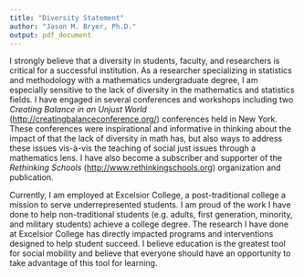 ```yaml
---
title: "Diversity Statement"
author: "Jason M. Bryer, Ph.D."
output: pdf_document
---
```


I strongly believe that a diversity in students, faculty, and researchers is critical for a successful institution. As a researcher specializing in statistics and methodology with a mathematics undergraduate degree, I am especially sensitive to the lack of diversity in the mathematics and statistics fields. I have engaged in several conferences and workshops including two *Creating Balance in an Unjust World* (http://creatingbalanceconference.org/) conferences held in New York. These conferences were inspirational and informative in thinking about the impact of that the lack of diversity in math has, but also ways to address these issues vis-à-vis the teaching of social just issues through a mathematics lens. I have also become a subscriber and supporter of the *Rethinking Schools* (http://www.rethinkingschools.org) organization and publication.

Currently, I am employed at Excelsior College, a post-traditional college a mission to serve underrepresented students. I am proud of the work I have done to help non-traditional students (e.g. adults, first generation, minority, and military students) achieve a college degree. The research I have done at Excelsior College has directly impacted programs and interventions designed to help student succeed. I believe education is the greatest tool for social mobility and believe that everyone should have an opportunity to take advantage of this tool for learning.

